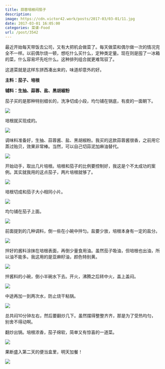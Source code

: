 ```yaml
---
title: 蒜蓉培根闷茄子
description: 
image: https://cdn.victor42.work/posts/2017-03/03-01/11.jpg
date: 2017-03-01 16:05:00
categories: 菜谱-Food
url: /post/3542
---
```


最近开始每天带饭去公司，又有大把机会做菜了。每天做菜和偶尔做一次的情况完全不一样。以前偶尔烧一顿，想吃什么买什么，定种类定量。现在则是囤了一冰箱的菜，什么容易坏先吃什么。这种排列组合就更难驾驭了。

这道菜就是这样东拼西凑出来的，味道却意外的好。

**主料：茄子、培根**

**辅料：生抽、蒜蓉、盐、黑胡椒粉**

茄子买的是那种特别细长的，洗净切成小段，均匀铺在锅底，有皮的一面朝下。

![](https://cdn.victor42.work/posts/2017-03/03-01/1.jpg)

培根就买现成的。

![](https://cdn.victor42.work/posts/2017-03/03-01/2.jpg)

调味料准备好，生抽、蒜蓉酱、盐、黑胡椒粉。我买的这款蒜蓉酱很香，之前用它蒸过贻贝，效果非常棒。当然，可以自己切蒜泥加麻油替代。

![](https://cdn.victor42.work/posts/2017-03/03-01/3.jpg)

开始动手，取出几片培根。培根和茄子的比例要控制好，我这是个不太成功的案例。其实就我用的这点茄子，两片培根就够了。

![](https://cdn.victor42.work/posts/2017-03/03-01/4.jpg)

培根切成和茄子大小相同小片。

![](https://cdn.victor42.work/posts/2017-03/03-01/5.jpg)

均匀铺在茄子上面。

![](https://cdn.victor42.work/posts/2017-03/03-01/6.jpg)

前面提到的几种调料，倒一些在小碗中拌匀。盐要少放，培根本身有一定的盐分。

![](https://cdn.victor42.work/posts/2017-03/03-01/7.jpg)

拌好的酱料涂抹在培根表面，再倒少量食用油。虽然茄子吸油，但培根也出油，所以油不能多。我这用的是亚麻籽油，颜色特别黄。

![](https://cdn.victor42.work/posts/2017-03/03-01/8.jpg)

拌酱料的小碗，倒小半碗水下去。开火，沸腾之后转中火，盖上盖闷。

![](https://cdn.victor42.work/posts/2017-03/03-01/9.jpg)

中途再加一到两次水，防止烧干粘锅。

![](https://cdn.victor42.work/posts/2017-03/03-01/10.jpg)

总共闷10分钟左右，然后要翻炒几下。虽然摆得整整齐齐，那是为了受热均匀，别舍不得动啊。

翻炒出锅。培根浓香，茄子绵软，简单又有惊喜的一道菜。

![](https://cdn.victor42.work/posts/2017-03/03-01/11.jpg)

果断盛入第二天的便当盒里，明天加餐！

![](https://cdn.victor42.work/posts/2017-03/03-01/12.jpg)
